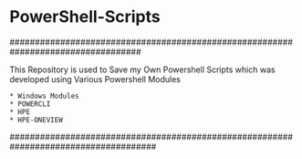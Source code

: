 # PowerShell-Scripts


##################################################################################

This Repository is used to Save my Own Powershell Scripts which was developed using Various Powershell Modules 
    
    * Windows Modules 
    * POWERCLI
    * HPE
    * HPE-ONEVIEW

#####################################################################################
